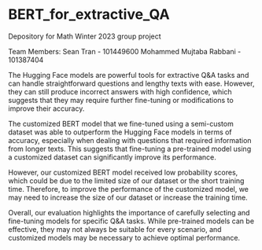 # BERT_for_extractive_QA
Depository for Math Winter 2023 group project


Team Members:
Sean Tran - 101449600
Mohammed Mujtaba Rabbani - 101387404


The Hugging Face models are powerful tools for extractive Q&A tasks and can handle straightforward questions and lengthy texts with ease. However, they can still produce incorrect answers with high confidence, which suggests that they may require further fine-tuning or modifications to improve their accuracy.

The customized BERT model that we fine-tuned using a semi-custom dataset was able to outperform the Hugging Face models in terms of accuracy, especially when dealing with questions that required information from longer texts. This suggests that fine-tuning a pre-trained model using a customized dataset can significantly improve its performance.

However, our customized BERT model received low probability scores, which could be due to the limited size of our dataset or the short training time. Therefore, to improve the performance of the customized model, we may need to increase the size of our dataset or increase the training time.

Overall, our evaluation highlights the importance of carefully selecting and fine-tuning models for specific Q&A tasks. While pre-trained models can be effective, they may not always be suitable for every scenario, and customized models may be necessary to achieve optimal performance.
